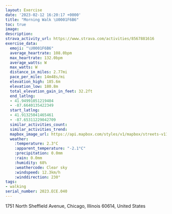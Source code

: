 ```yaml
---
layout: Exercise
date: '2023-02-12 16:20:17 +0000'
title: "Morning Walk \U0001F6B6"
toc: true
image:
description:
strava_activity_url: https://www.strava.com/activities/8567881616
exercise_data:
  emoji: "\U0001F6B6"
  average_heartrate: 108.0bpm
  max_heartrate: 132.0bpm
  average_watts: W
  max_watts: W
  distance_in_miles: 2.77mi
  pace_per_mile: 14m48s/mi
  elevation_high: 185.6m
  elevation_low: 180.8m
  total_elevation_gain_in_feet: 32.2ft
  end_latlng:
  - 41.94991051219404
  - -87.6640135422349
  start_latlng:
  - 41.91325041465461
  - -87.65311229042709
  similar_activities_count:
  similar_activities_trend:
  mapbox_image_url: https://api.mapbox.com/styles/v1/mapbox/streets-v11/static/path-5+787af2-1.0(_py~F%60d_vOuCbE%7BErHcAxAi%40~%40%7BCzEyFnIsEjHYf%40WZ_AAiAFsD%40yBF_C%3FcKJiSZuE%40oKN%7BD%3FwEDuILkB%3Fa%40DeEBqQVqEBkKJgD%40cDFeOJqBD),pin-s-s+e5b22e(-87.65521,41.91504),pin-s-f+89ae00(-87.66398,41.94813)/auto/800x800?access_token=pk.eyJ1Ijoiam9zaGJlY2ttYW4iLCJhIjoiY205eWR2aDd1MWZ6djJrbXc4a3M0bWZleiJ9.XiG9OWkNcZk2QzjJbxLB4A
  weather:
    :temperature: 2.3°C
    :apparent_temperature: "-2.1°C"
    :precipitation: 0.0mm
    :rain: 0.0mm
    :humidity: 68%
    :weathercode: Clear sky
    :windspeed: 12.3km/h
    :winddirection: 230°
tags:
- walking
serial_number: 2023.ECE.040
---
```

1751 North Sheffield Avenue, Chicago, Illinois 60614, United States
